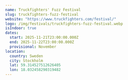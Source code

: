 ```yaml
---
name: Truckfighters' Fuzz Festival
slug: truckfighters-fuzz-festival
website: "https://www.truckfighters.com/festival/"
logo: /img/festivals/truckfighters-fuzz-festival.webp
isIndoor: true
dates:
  start: 2025-11-21T23:00:00.000Z
  end: 2025-11-22T23:00:00.000Z
  provisional: November
location:
  country: Sweden
  city: Stockholm
  lat: 59.314527512626405
  lon: 18.032458290319482
---
```

